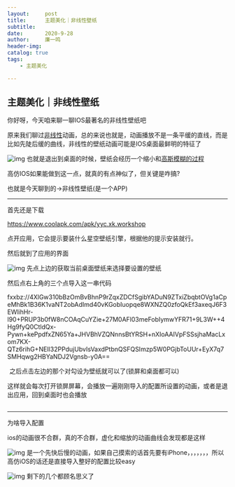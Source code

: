 ```yaml
---
layout:     post
title:      主题美化｜非线性壁纸
subtitle:   
date:       2020-9-28
author:     廉一鸣
header-img: 
catalog: true
tags:
    - 主题美化

---
```


## 主题美化｜非线性壁纸

你好呀，今天咱来聊一聊IOS最著名的非线性壁纸吧

原来我们聊过[非线性](https://mp.weixin.qq.com/s?__biz=MzI4Nzc2MzA3OQ==&mid=2247484413&idx=2&sn=1979c396ce47f074f10bc9eeed3217c9&scene=21#wechat_redirect)动画，总的来说也就是，动画播放不是一条平缓的直线，而是比如先陡后缓的曲线，非线性的壁纸动画可能是IOS桌面最鲜明的特征了

![img](https://mmbiz.qpic.cn/mmbiz_gif/tMsLbdfwxoNJoKciaedk7sXfKQ8Km2z2DFeEJKwquAPlfOxF0oJL6wzRe7cW1VIthWx8iaEPGgrZlkAVXajWHttQ/640?wx_fmt=gif&tp=webp&wxfrom=5&wx_lazy=1)
也就是退出到桌面的时候，壁纸会经历一个缩小和[高斯模糊的过程](https://mp.weixin.qq.com/s?__biz=MzI4Nzc2MzA3OQ==&mid=2247484609&idx=2&sn=0b0ad0b3bf1ee5a0efa578789604d835&scene=21#wechat_redirect)

高仿IOS如果能做到这一点，就真的有点神似了，但关键是咋搞?

也就是今天聊到的→非线性壁纸(是一个APP)

------

首先还是下载

https://www.coolapk.com/apk/yyc.xk.workshop

点开应用，它会提示要装什么星空壁纸引擎，根据他的提示安装就行。

然后就到了应用的界面

![img](https://mmbiz.qpic.cn/mmbiz_jpg/tMsLbdfwxoNJoKciaedk7sXfKQ8Km2z2DVrYmvECRmRgG87tqCgqHibQefr1kK7htdzpVhYI0BG0xOFYfOHOSS8A/640?wx_fmt=jpeg&tp=webp&wxfrom=5&wx_lazy=1&wx_co=1)
先点上边的获取当前桌面壁纸来选择要设置的壁纸

然后点右上角的三个点导入这一串代码

fxxbz://4XlGw310bBzOmBvBhnP9rZqxZDCfSgibYADuN9ZTxiZbqbtOVg1aCpeMhBk1B36K1vaNT2obAdImd40vKGobIuopqe8WXNZQ0zfoQkEf3axeqJ6F3EWlihHr-l90+PRUP3b0fW8nCOAqCuYZie+27M0AFl03meFobIymwYFR71+9L3W++4Hg9fyQ0CtldQx-Pywn+kePpdfxZN65Ya+JHVBhVZQNnnsBtYRSH+nXIoAAIVpFSSsjhaMacLxom7KX-QTz6rihG+NEIl32PPdujUbvIsVaxdPtbnQSFQSImzp5W0PGjbToUUr+EyX7q7SMHqwg2HBYaNDJ2Vgnsb-y0A==

![img](data:image/gif;base64,iVBORw0KGgoAAAANSUhEUgAAAAEAAAABCAYAAAAfFcSJAAAADUlEQVQImWNgYGBgAAAABQABh6FO1AAAAABJRU5ErkJggg==)
之后点击左边的那个对勾设为壁纸就可以了(锁屏和桌面都可以)

这样就会每次打开锁屏屏幕，会播放一遍刚刚导入的配置所设置的动画，或者是退出应用，回到桌面时也会播放

![img](data:image/gif;base64,iVBORw0KGgoAAAANSUhEUgAAAAEAAAABCAYAAAAfFcSJAAAADUlEQVQImWNgYGBgAAAABQABh6FO1AAAAABJRU5ErkJggg==)

------

为啥导入配置

ios的动画很不合群，真的不合群，虚化和缩放的动画曲线会发现都是这样

![img](https://mmbiz.qpic.cn/mmbiz_jpg/tMsLbdfwxoNJoKciaedk7sXfKQ8Km2z2DdxHzsNvS63gEK6Tg41TkyVjS3BIVZ78H5ic9k4AicJcL4L78yG2j0kEg/640?wx_fmt=jpeg&tp=webp&wxfrom=5&wx_lazy=1&wx_co=1)
是一个先快后慢的动画，如果自己摸索的话首先要有iPhone，，，，，，，所以高仿iOS的话还是直接导入整好的配置比较easy

![img](https://mmbiz.qpic.cn/mmbiz_jpg/tMsLbdfwxoNJoKciaedk7sXfKQ8Km2z2D406Ae7W8LCsC9mQB0YkrBSux1KaVzXJAzx0jZOia820yFbLTjphS79A/640?wx_fmt=jpeg&tp=webp&wxfrom=5&wx_lazy=1&wx_co=1)
剩下的几个都顾名思义了

